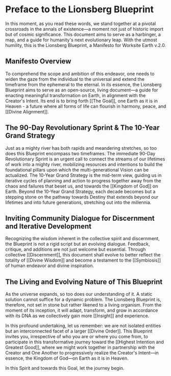 # Preface to the Lionsberg Blueprint

In this moment, as you read these words, we stand together at a pivotal crossroads in the annals of existence—a moment not just of historic import but of cosmic significance. This document aims to serve as a harbinger, a map, and a guide for humanity's next evolutionary leap. With the utmost humility, this is the Lionsberg Blueprint, a Manifesto for Worksite Earth v.2.0.

## Manifesto Overview

To comprehend the scope and ambition of this endeavor, one needs to widen the gaze from the individual to the universal and extend the timeframe from the ephemeral to the eternal. In its essence, the Lionsberg Blueprint aims to serve as an open-source, living document—a guide for enacting meaningful transformation on Earth, in alignment with the Creator's Intent. Its end is to bring forth [[The Goal]], one Earth as it is in Heaven - a future where all forms of life can flourish in harmony, peace, and [[Divine Alignment]].

## The 90-Day Revolutionary Sprint & The 10-Year Grand Strategy

Just as a mighty river has both rapids and meandering stretches, so too does this Blueprint encompass two timeframes. The immediate 90-Day Revolutionary Sprint is an urgent call to connect the streams of our lifetimes of work into a mighty river, mobilizing resources and intentions to build the foundational pillars upon which the multi-generational Vision can be actualized. The 10-Year Grand Strategy is the mid-term view, guiding us in iterative cycles of planning and action to progress together away from the chaos and failures that beset us, and towards the [[Kingdom of God]] on Earth. Beyond the 10-Year Grand Strategy, each decade becomes but a stepping stone on the pathway towards Destiny that extends beyond our lifetimes and into future generations, stretching out into the millennia.

## Inviting Community Dialogue for Discernment and Iterative Development

Recognizing the wisdom inherent in the collective spirit and discernment, the Blueprint is not a rigid script but an evolving dialogue. Feedback, critique, and additions are not just welcome but essential. Through collective [[Discernment]], this document shall evolve to better reflect the totality of [[Divine Wisdom]] and become a testament to the [[Symbiosis]] of human endeavor and divine inspiration.

## The Living and Evolving Nature of This Blueprint

As the universe expands, so too does our understanding of it. A static solution cannot suffice for a dynamic problem. The Lionsberg Blueprint is, therefore, not set in stone but rather likened to a living organism. From the moment of its inception, it will adapt, transform, and grow in accordance with its DNA as we collectively gain more [[Insight]] and experience.

In this profound undertaking, let us remember: we are not isolated entities but an interconnected facet of a larger [[Divine Order]]. This Blueprint invites you, irrespective of who you are or where you come from, to participate in this transformative journey toward the [[Highest Intention and Greatest Good]], where we might work together in partnership with the Creator and One Another to progressively realize the Creator's Intent—in essence, the Kingdom of God—on Earth as it is in Heaven.

In this Spirit and towards this Goal, let the journey begin.

